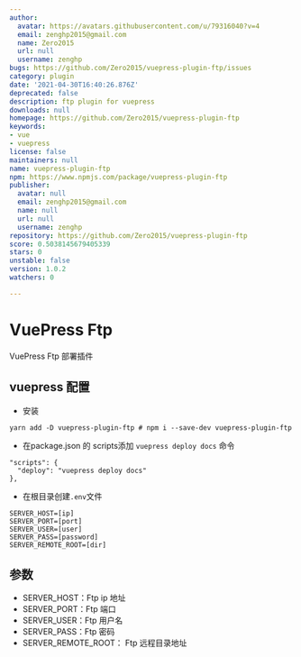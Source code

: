 ```yaml
---
author:
  avatar: https://avatars.githubusercontent.com/u/79316040?v=4
  email: zenghp2015@gmail.com
  name: Zero2015
  url: null
  username: zenghp
bugs: https://github.com/Zero2015/vuepress-plugin-ftp/issues
category: plugin
date: '2021-04-30T16:40:26.876Z'
deprecated: false
description: ftp plugin for vuepress
downloads: null
homepage: https://github.com/Zero2015/vuepress-plugin-ftp
keywords:
- vue
- vuepress
license: false
maintainers: null
name: vuepress-plugin-ftp
npm: https://www.npmjs.com/package/vuepress-plugin-ftp
publisher:
  avatar: null
  email: zenghp2015@gmail.com
  name: null
  url: null
  username: zenghp
repository: https://github.com/Zero2015/vuepress-plugin-ftp
score: 0.5038145679405339
stars: 0
unstable: false
version: 1.0.2
watchers: 0

---
```


# VuePress Ftp

VuePress Ftp 部署插件

## vuepress 配置

- 安装

```shell
yarn add -D vuepress-plugin-ftp # npm i --save-dev vuepress-plugin-ftp
```

- 在package.json 的 scripts添加 `vuepress deploy docs` 命令

```shell
"scripts": {
  "deploy": "vuepress deploy docs"
},
```

- 在根目录创建`.env`文件

```shell
SERVER_HOST=[ip]
SERVER_PORT=[port]
SERVER_USER=[user]
SERVER_PASS=[password]
SERVER_REMOTE_ROOT=[dir]
```

## 参数

- SERVER_HOST：Ftp ip 地址
- SERVER_PORT：Ftp 端口
- SERVER_USER：Ftp 用户名
- SERVER_PASS：Ftp 密码
- SERVER_REMOTE_ROOT： Ftp 远程目录地址
